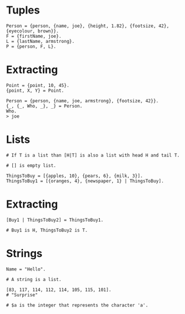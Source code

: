 # Tuples

	Person = {person, {name, joe}, {height, 1.82}, {footsize, 42}, {eyecolour, brown}}.
	F = {firstName, joe}.
	L = {lastName, armstrong}.
	P = {person, F, L}.

# Extracting

	Point = {point, 10, 45}.
	{point, X, Y} = Point.

	Person = {person, {name, joe, armstrong}, {footsize, 42}}.
	{_, {_, Who, _}, _} = Person.
	Who.
	> joe

# Lists

	# If T is a list than [H|T] is also a list with head H and tail T.

	# [] is empty list.

	ThingsToBuy = [{apples, 10}, {pears, 6}, {milk, 3}].
	ThingsToBuy1 = [{oranges, 4}, {newspaper, 1} | ThingsToBuy].

# Extracting

	[Buy1 | ThingsToBuy2] = ThingsToBuy1.

	# Buy1 is H, ThingsToBuy2 is T.

# Strings

	Name = "Hello".

	# A string is a list.

	[83, 117, 114, 112, 114, 105, 115, 101].
	# "Surprise"

	# $a is the integer that represents the character 'a'.
